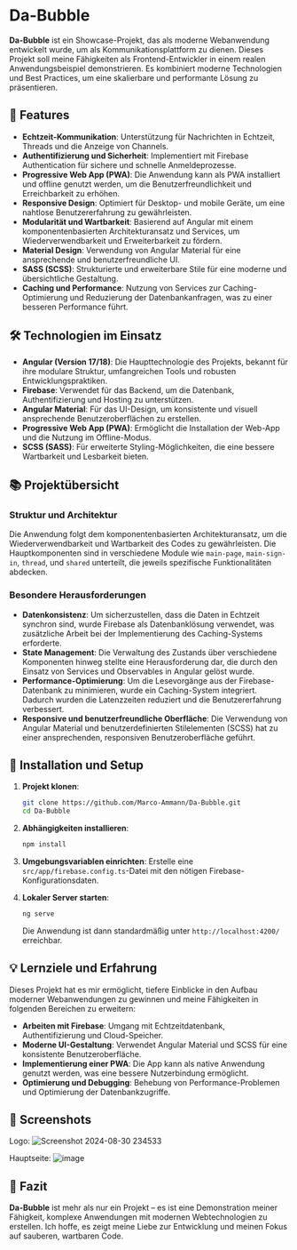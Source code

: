 
# Da-Bubble

**Da-Bubble** ist ein Showcase-Projekt, das als moderne Webanwendung entwickelt wurde, um als Kommunikationsplattform zu dienen. Dieses Projekt soll meine Fähigkeiten als Frontend-Entwickler in einem realen Anwendungsbeispiel demonstrieren. Es kombiniert moderne Technologien und Best Practices, um eine skalierbare und performante Lösung zu präsentieren.

## 🚀 Features

- **Echtzeit-Kommunikation**: Unterstützung für Nachrichten in Echtzeit, Threads und die Anzeige von Channels.
- **Authentifizierung und Sicherheit**: Implementiert mit Firebase Authentication für sichere und schnelle Anmeldeprozesse.
- **Progressive Web App (PWA)**: Die Anwendung kann als PWA installiert und offline genutzt werden, um die Benutzerfreundlichkeit und Erreichbarkeit zu erhöhen.
- **Responsive Design**: Optimiert für Desktop- und mobile Geräte, um eine nahtlose Benutzererfahrung zu gewährleisten.
- **Modularität und Wartbarkeit**: Basierend auf Angular mit einem komponentenbasierten Architekturansatz und Services, um Wiederverwendbarkeit und Erweiterbarkeit zu fördern.
- **Material Design**: Verwendung von Angular Material für eine ansprechende und benutzerfreundliche UI.
- **SASS (SCSS)**: Strukturierte und erweiterbare Stile für eine moderne und übersichtliche Gestaltung.
- **Caching und Performance**: Nutzung von Services zur Caching-Optimierung und Reduzierung der Datenbankanfragen, was zu einer besseren Performance führt.

## 🛠️ Technologien im Einsatz

- **Angular (Version 17/18)**: Die Haupttechnologie des Projekts, bekannt für ihre modulare Struktur, umfangreichen Tools und robusten Entwicklungspraktiken.
- **Firebase**: Verwendet für das Backend, um die Datenbank, Authentifizierung und Hosting zu unterstützen.
- **Angular Material**: Für das UI-Design, um konsistente und visuell ansprechende Benutzeroberflächen zu erstellen.
- **Progressive Web App (PWA)**: Ermöglicht die Installation der Web-App und die Nutzung im Offline-Modus.
- **SCSS (SASS)**: Für erweiterte Styling-Möglichkeiten, die eine bessere Wartbarkeit und Lesbarkeit bieten.

## 📚 Projektübersicht

### Struktur und Architektur
Die Anwendung folgt dem komponentenbasierten Architekturansatz, um die Wiederverwendbarkeit und Wartbarkeit des Codes zu gewährleisten. Die Hauptkomponenten sind in verschiedene Module wie `main-page`, `main-sign-in`, `thread`, und `shared` unterteilt, die jeweils spezifische Funktionalitäten abdecken.

### Besondere Herausforderungen
- **Datenkonsistenz**: Um sicherzustellen, dass die Daten in Echtzeit synchron sind, wurde Firebase als Datenbanklösung verwendet, was zusätzliche Arbeit bei der Implementierung des Caching-Systems erforderte.
- **State Management**: Die Verwaltung des Zustands über verschiedene Komponenten hinweg stellte eine Herausforderung dar, die durch den Einsatz von Services und Observables in Angular gelöst wurde.
- **Performance-Optimierung**: Um die Lesevorgänge aus der Firebase-Datenbank zu minimieren, wurde ein Caching-System integriert. Dadurch wurden die Latenzzeiten reduziert und die Benutzererfahrung verbessert.
- **Responsive und benutzerfreundliche Oberfläche**: Die Verwendung von Angular Material und benutzerdefinierten Stilelementen (SCSS) hat zu einer ansprechenden, responsiven Benutzeroberfläche geführt.

## 🔧 Installation und Setup

1. **Projekt klonen**:
   ```bash
   git clone https://github.com/Marco-Ammann/Da-Bubble.git
   cd Da-Bubble
   ```

2. **Abhängigkeiten installieren**:
   ```bash
   npm install
   ```

3. **Umgebungsvariablen einrichten**:
   Erstelle eine `src/app/firebase.config.ts`-Datei mit den nötigen Firebase-Konfigurationsdaten.

4. **Lokaler Server starten**:
   ```bash
   ng serve
   ```
   Die Anwendung ist dann standardmäßig unter `http://localhost:4200/` erreichbar.

## 💡 Lernziele und Erfahrung

Dieses Projekt hat es mir ermöglicht, tiefere Einblicke in den Aufbau moderner Webanwendungen zu gewinnen und meine Fähigkeiten in folgenden Bereichen zu erweitern:

- **Arbeiten mit Firebase**: Umgang mit Echtzeitdatenbank, Authentifizierung und Cloud-Speicher.
- **Moderne UI-Gestaltung**: Verwendet Angular Material und SCSS für eine konsistente Benutzeroberfläche.
- **Implementierung einer PWA**: Die App kann als native Anwendung genutzt werden, was eine bessere Nutzerbindung ermöglicht.
- **Optimierung und Debugging**: Behebung von Performance-Problemen und Optimierung der Datenbankzugriffe.

## 📸 Screenshots
Logo:
![Screenshot 2024-08-30 234533](https://github.com/user-attachments/assets/ae825e81-9c79-4375-b5c8-9aa91ef4e629)

Hauptseite:
![image](https://github.com/user-attachments/assets/bc02e527-0b14-468c-a843-be557cb07b0f)



## 📝 Fazit

**Da-Bubble** ist mehr als nur ein Projekt – es ist eine Demonstration meiner Fähigkeit, komplexe Anwendungen mit modernen Webtechnologien zu erstellen. Ich hoffe, es zeigt meine Liebe zur Entwicklung und meinen Fokus auf sauberen, wartbaren Code.
